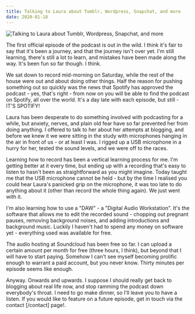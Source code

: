 ```yaml
---
title: Talking to Laura about Tumblr, Wordpress, Snapchat, and more
date: 2020-01-18
---
```


![Talking to Laura about Tumblr, Wordpress, Snapchat, and more](https://source.unsplash.com/qTpc0Vj4YoE/1600x900)

The first official episode of the podcast is out in the wild. I think it's fair to say that it's been a journey, and that the journey isn't over yet. I'm still learning, there's still a lot to learn, and mistakes have been made along the way. It's been fun so far though. I think.

We sat down to record mid-morning on Saturday, while the rest of the house were out and about doing other things. Half the reason for pushing something out so quickly was the news that Spotify has approved the podcast - yes, that's right - from now on you will be able to find the podcast on Spotify, all over the world. It's a day late with each episode, but still - IT'S SPOTIFY!

Laura has been desperate to do something involved with podcasting for a while, but anxiety, nerves, and plain old fear have so far prevented her from doing anything. I offered to talk to her about her attempts at blogging, and before we knew it we were sitting in the study with microphones hanging in the air in front of us - or at least I was. I rigged up a USB microphone in a hurry for her, tested the sound levels, and we were off to the races.

Learning how to record has been a vertical learning process for me. I'm getting better at it every time, but ending up with a recording that's easy to listen to hasn't been as straightforward as you might imagine. Today taught me that the USB microphone cannot be held - but by the time I realised you could hear Laura's panicked grip on the microphone, it was too late to do anything about it (other than record the whole thing again). We just went with it.

I'm also learning how to use a "DAW" - a "Digital Audio Workstation". It's the software that allows me to edit the recorded sound - chopping out pregnant pauses, removing background noises, and adding introductions and background music. Luckily I haven't had to spend any money on software yet - everything used was available for free.

The audio hosting at Soundcloud has been free so far. I can upload a certain amount per month for free (three hours, I think), but beyond that I will have to start paying. Somehow I can't see myself becoming prolific enough to warrant a paid account, but you never know. Thirty minutes per episode seems like enough.

Anyway. Onwards and upwards. I suppose I should really get back to blogging about real life now, and stop ramming the podcast down everybody's throat. I need to go make dinner, so I'll leave you to have a listen. If you would like to feature on a future episode, get in touch via the contact [/contact] page!.
